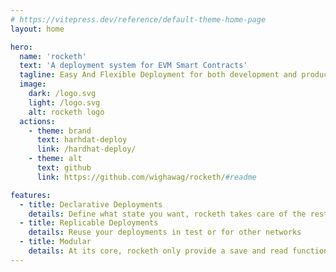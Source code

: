 ```yaml
---
# https://vitepress.dev/reference/default-theme-home-page
layout: home

hero:
  name: 'rocketh'
  text: 'A deployment system for EVM Smart Contracts'
  tagline: Easy And Flexible Deployment for both development and production
  image:
    dark: /logo.svg
    light: /logo.svg
    alt: rocketh logo
  actions:
    - theme: brand
      text: harhdat-deploy
      link: /hardhat-deploy/
    - theme: alt
      text: github
      link: https://github.com/wighawag/rocketh/#readme

features:
  - title: Declarative Deployments
    details: Define what state you want, rocketh takes care of the rest
  - title: Replicable Deployments
    details: Reuse your deployments in test or for other networks
  - title: Modular
    details: At its core, rocketh only provide a save and read function for deployment, everything else is an external module
---
```

